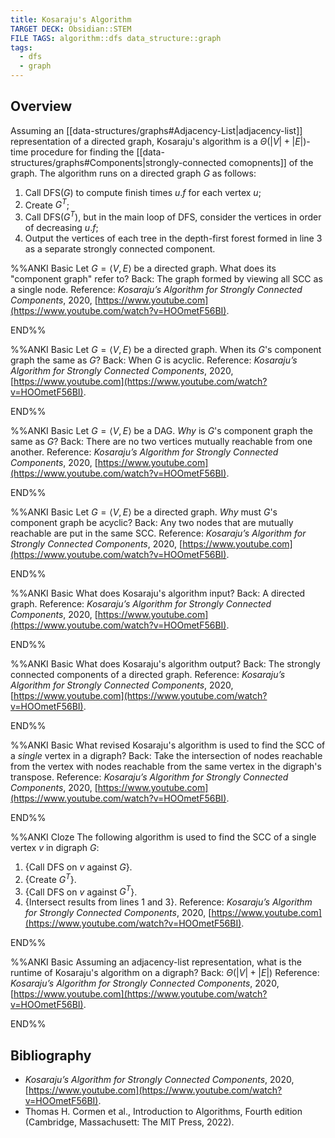 ```yaml
---
title: Kosaraju's Algorithm
TARGET DECK: Obsidian::STEM
FILE TAGS: algorithm::dfs data_structure::graph
tags:
  - dfs
  - graph
---
```


## Overview

Assuming an [[data-structures/graphs#Adjacency-List|adjacency-list]] representation of a directed graph, Kosaraju's algorithm is a $\Theta(\lvert V \rvert + \lvert E \rvert)$-time procedure for finding the [[data-structures/graphs#Components|strongly-connected comopnents]] of the graph. The algorithm runs on a directed graph $G$ as follows:

1. Call $\text{DFS}(G)$ to compute finish times $u{.}f$ for each vertex $u$;
2. Create $G^T$;
3. Call $\text{DFS}(G^T)$, but in the main loop of DFS, consider the vertices in order of decreasing $u{.}f$;
4. Output the vertices of each tree in the depth-first forest formed in line 3 as a separate strongly connected component.

%%ANKI
Basic
Let $G = \langle V, E \rangle$ be a directed graph. What does its "component graph" refer to?
Back: The graph formed by viewing all SCC as a single node.
Reference: _Kosaraju’s Algorithm for Strongly Connected Components_, 2020, [https://www.youtube.com](https://www.youtube.com/watch?v=HOOmetF56BI).
<!--ID: 1741270294202-->
END%%

%%ANKI
Basic
Let $G = \langle V, E \rangle$ be a directed graph. When its $G$'s component graph the same as $G$?
Back: When $G$ is acyclic.
Reference: _Kosaraju’s Algorithm for Strongly Connected Components_, 2020, [https://www.youtube.com](https://www.youtube.com/watch?v=HOOmetF56BI).
<!--ID: 1741270294206-->
END%%

%%ANKI
Basic
Let $G = \langle V, E \rangle$ be a DAG. *Why* is $G$'s component graph the same as $G$?
Back: There are no two vertices mutually reachable from one another.
Reference: _Kosaraju’s Algorithm for Strongly Connected Components_, 2020, [https://www.youtube.com](https://www.youtube.com/watch?v=HOOmetF56BI).
<!--ID: 1741270294209-->
END%%

%%ANKI
Basic
Let $G = \langle V, E \rangle$ be a directed graph. *Why* must $G$'s component graph be acyclic?
Back: Any two nodes that are mutually reachable are put in the same SCC.
Reference: _Kosaraju’s Algorithm for Strongly Connected Components_, 2020, [https://www.youtube.com](https://www.youtube.com/watch?v=HOOmetF56BI).
<!--ID: 1741270294212-->
END%%

%%ANKI
Basic
What does Kosaraju's algorithm input?
Back: A directed graph.
Reference: _Kosaraju’s Algorithm for Strongly Connected Components_, 2020, [https://www.youtube.com](https://www.youtube.com/watch?v=HOOmetF56BI).
<!--ID: 1741270294215-->
END%%

%%ANKI
Basic
What does Kosaraju's algorithm output?
Back: The strongly connected components of a directed graph.
Reference: _Kosaraju’s Algorithm for Strongly Connected Components_, 2020, [https://www.youtube.com](https://www.youtube.com/watch?v=HOOmetF56BI).
<!--ID: 1741270294217-->
END%%

%%ANKI
Basic
What revised Kosaraju's algorithm is used to find the SCC of a *single* vertex in a digraph?
Back: Take the intersection of nodes reachable from the vertex with nodes reachable from the same vertex in the digraph's transpose.
Reference: _Kosaraju’s Algorithm for Strongly Connected Components_, 2020, [https://www.youtube.com](https://www.youtube.com/watch?v=HOOmetF56BI).
<!--ID: 1741270294220-->
END%%

%%ANKI
Cloze
The following algorithm is used to find the SCC of a single vertex $v$ in digraph $G$:
1. {Call DFS on $v$ against $G$}.
2. {Create $G^T$}.
3. {Call DFS on $v$ against $G^T$}.
4. {Intersect results from lines 1 and 3}.
Reference: _Kosaraju’s Algorithm for Strongly Connected Components_, 2020, [https://www.youtube.com](https://www.youtube.com/watch?v=HOOmetF56BI).
<!--ID: 1741270294224-->
END%%

%%ANKI
Basic
Assuming an adjacency-list representation, what is the runtime of Kosaraju's algorithm on a digraph?
Back: $\Theta(\lvert V \rvert + \lvert E \rvert)$
Reference: _Kosaraju’s Algorithm for Strongly Connected Components_, 2020, [https://www.youtube.com](https://www.youtube.com/watch?v=HOOmetF56BI).
<!--ID: 1741270294227-->
END%%

## Bibliography

* _Kosaraju’s Algorithm for Strongly Connected Components_, 2020, [https://www.youtube.com](https://www.youtube.com/watch?v=HOOmetF56BI).
* Thomas H. Cormen et al., Introduction to Algorithms, Fourth edition (Cambridge, Massachusett: The MIT Press, 2022).